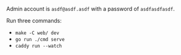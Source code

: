 Admin account is `asdf@asdf.asdf` with a password of `asdfasdfasdf`.

Run three commands:
- `make -C web/ dev`
- `go run ./cmd serve`
- `caddy run --watch`
